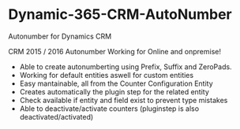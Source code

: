 # Dynamic-365-CRM-AutoNumber
Autonumber for Dynamics CRM


CRM 2015 / 2016 Autonumber
Working for Online and onpremise!

- Able to create autonumberting using Prefix, Suffix and ZeroPads.
- Working for default entities aswell for custom entities
- Easy mantainable, all from the Counter Configuration Entity
- Creates automatically the plugin step for the related entity
- Check available if entity and field exist to prevent type mistakes
- Able to deactivate/activate counters (pluginstep is also deactivated/activated)
